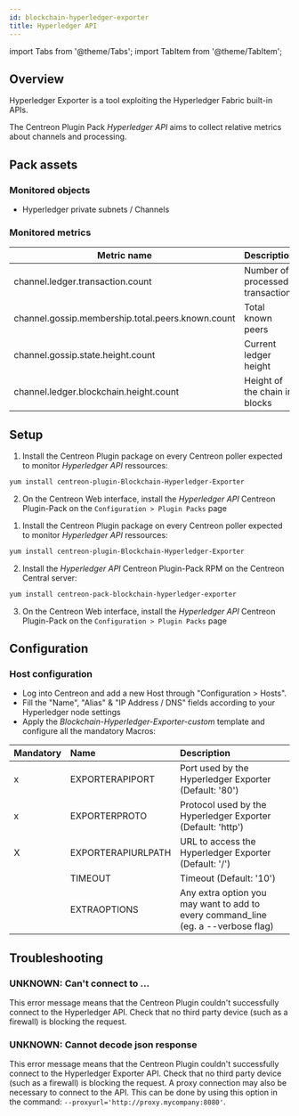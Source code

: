 ```yaml
---
id: blockchain-hyperledger-exporter
title: Hyperledger API
---
```

import Tabs from '@theme/Tabs';
import TabItem from '@theme/TabItem';


## Overview

Hyperledger Exporter is a tool exploiting the Hyperledger Fabric built-in APIs.

The Centreon Plugin Pack *Hyperledger API* aims to collect relative metrics about
channels and processing.

## Pack assets

### Monitored objects

* Hyperledger private subnets / Channels 

### Monitored metrics

<Tabs groupId="sync">
<TabItem value="Channels" label="Channels">

| Metric name                                       | Description                     |
|-------------------------------------------------- |---------------------------------|
| channel.ledger.transaction.count                  | Number of processed transaction |
| channel.gossip.membership.total.peers.known.count | Total known peers               | 
| channel.gossip.state.height.count                 | Current ledger height           |
| channel.ledger.blockchain.height.count            | Height of the chain in blocks   |

</TabItem>
</Tabs>

## Setup

<Tabs groupId="sync">
<TabItem value="Online IMP Licence & IT100 Editions" label="Online IMP Licence & IT100 Editions">

1. Install the Centreon Plugin package on every Centreon poller expected to monitor *Hyperledger API* ressources:

```bash
yum install centreon-plugin-Blockchain-Hyperledger-Exporter
```

2. On the Centreon Web interface, install the *Hyperledger API* Centreon Plugin-Pack on the `Configuration > Plugin Packs` page

</TabItem>
<TabItem value="Offline IMP License" label="Offline IMP License">

1. Install the Centreon Plugin package on every Centreon poller expected to monitor *Hyperledger API* ressources:

```bash
yum install centreon-plugin-Blockchain-Hyperledger-Exporter
```

2. Install the *Hyperledger API* Centreon Plugin-Pack RPM on the Centreon Central server:

```bash
yum install centreon-pack-blockchain-hyperledger-exporter
```

3. On the Centreon Web interface, install the *Hyperledger API* Centreon Plugin-Pack on the `Configuration > Plugin Packs` page

</TabItem>
</Tabs>

## Configuration

### Host configuration

* Log into Centreon and add a new Host through "Configuration > Hosts".
* Fill the "Name", "Alias" & "IP Address / DNS" fields according to your Hyperledger node settings
* Apply the *Blockchain-Hyperledger-Exporter-custom* template and configure all the mandatory Macros:

| Mandatory | Name               | Description                                                                        |
|:----------|:-------------------|:-----------------------------------------------------------------------------------|
|    x      | EXPORTERAPIPORT    | Port used by the Hyperledger Exporter (Default: '80')                              |
|    x      | EXPORTERPROTO      | Protocol used by the Hyperledger Exporter (Default: 'http')                        |
|    X      | EXPORTERAPIURLPATH | URL to access the Hyperledger Exporter (Default: '/')                              |
|           | TIMEOUT            | Timeout (Default: '10')                                                            |
|           | EXTRAOPTIONS       | Any extra option you may want to add to every command\_line (eg. a --verbose flag) |

## Troubleshooting 

### UNKNOWN: Can't connect to ... 

This error message means that the Centreon Plugin couldn't successfully connect to the Hyperledger API. Check that no third party
device (such as a firewall) is blocking the request. 

### UNKNOWN: Cannot decode json response

This error message means that the Centreon Plugin couldn't successfully connect to the Hyperledger Exporter API. Check that no third party
device (such as a firewall) is blocking the request. A proxy connection may also be necessary to connect to the API.
This can be done by using this option in the command: ```--proxyurl='http://proxy.mycompany:8080'```.
